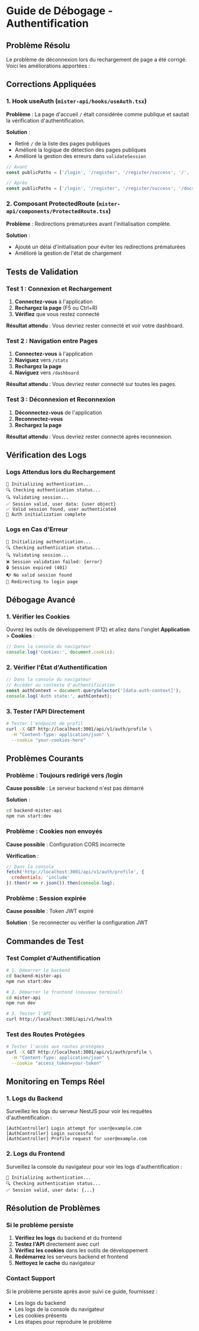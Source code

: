 # Guide de Débogage - Authentification

## Problème Résolu

Le problème de déconnexion lors du rechargement de page a été corrigé. Voici les améliorations apportées :

## Corrections Appliquées

### 1. Hook useAuth (`mister-api/hooks/useAuth.tsx`)

**Problème** : La page d'accueil `/` était considérée comme publique et sautait la vérification d'authentification.

**Solution** :
- Retiré `/` de la liste des pages publiques
- Amélioré la logique de détection des pages publiques
- Amélioré la gestion des erreurs dans `validateSession`

```typescript
// Avant
const publicPaths = ['/login', '/register', '/register/success', '/', '/docs', '/pricing'];

// Après
const publicPaths = ['/login', '/register', '/register/success', '/docs', '/pricing'];
```

### 2. Composant ProtectedRoute (`mister-api/components/ProtectedRoute.tsx`)

**Problème** : Redirections prématurées avant l'initialisation complète.

**Solution** :
- Ajouté un délai d'initialisation pour éviter les redirections prématurées
- Amélioré la gestion de l'état de chargement

## Tests de Validation

### Test 1 : Connexion et Rechargement

1. **Connectez-vous** à l'application
2. **Rechargez la page** (F5 ou Ctrl+R)
3. **Vérifiez** que vous restez connecté

**Résultat attendu** : Vous devriez rester connecté et voir votre dashboard.

### Test 2 : Navigation entre Pages

1. **Connectez-vous** à l'application
2. **Naviguez** vers `/stats`
3. **Rechargez la page**
4. **Naviguez** vers `/dashboard`

**Résultat attendu** : Vous devriez rester connecté sur toutes les pages.

### Test 3 : Déconnexion et Reconnexion

1. **Déconnectez-vous** de l'application
2. **Reconnectez-vous**
3. **Rechargez la page**

**Résultat attendu** : Vous devriez rester connecté après reconnexion.

## Vérification des Logs

### Logs Attendus lors du Rechargement

```
🔐 Initializing authentication...
🔍 Checking authentication status...
🔍 Validating session...
✅ Session valid, user data: {user object}
✅ Valid session found, user authenticated
🏁 Auth initialization complete
```

### Logs en Cas d'Erreur

```
🔐 Initializing authentication...
🔍 Checking authentication status...
🔍 Validating session...
❌ Session validation failed: {error}
🔒 Session expired (401)
📭 No valid session found
🔄 Redirecting to login page
```

## Débogage Avancé

### 1. Vérifier les Cookies

Ouvrez les outils de développement (F12) et allez dans l'onglet **Application** > **Cookies** :

```javascript
// Dans la console du navigateur
console.log('Cookies:', document.cookie);
```

### 2. Vérifier l'État d'Authentification

```javascript
// Dans la console du navigateur
// Accéder au contexte d'authentification
const authContext = document.querySelector('[data-auth-context]');
console.log('Auth state:', authContext);
```

### 3. Tester l'API Directement

```bash
# Tester l'endpoint de profil
curl -X GET http://localhost:3001/api/v1/auth/profile \
  -H "Content-Type: application/json" \
  --cookie "your-cookies-here"
```

## Problèmes Courants

### Problème : Toujours redirigé vers /login

**Cause possible** : Le serveur backend n'est pas démarré

**Solution** :
```bash
cd backend-mister-api
npm run start:dev
```

### Problème : Cookies non envoyés

**Cause possible** : Configuration CORS incorrecte

**Vérification** :
```javascript
// Dans la console
fetch('http://localhost:3001/api/v1/auth/profile', {
  credentials: 'include'
}).then(r => r.json()).then(console.log);
```

### Problème : Session expirée

**Cause possible** : Token JWT expiré

**Solution** : Se reconnecter ou vérifier la configuration JWT

## Commandes de Test

### Test Complet d'Authentification

```bash
# 1. Démarrer le backend
cd backend-mister-api
npm run start:dev

# 2. Démarrer le frontend (nouveau terminal)
cd mister-api
npm run dev

# 3. Tester l'API
curl http://localhost:3001/api/v1/health
```

### Test des Routes Protégées

```bash
# Tester l'accès aux routes protégées
curl -X GET http://localhost:3001/api/v1/auth/profile \
  -H "Content-Type: application/json" \
  --cookie "access_token=your-token"
```

## Monitoring en Temps Réel

### 1. Logs du Backend

Surveillez les logs du serveur NestJS pour voir les requêtes d'authentification :

```
[AuthController] Login attempt for user@example.com
[AuthController] Login successful
[AuthController] Profile request for user@example.com
```

### 2. Logs du Frontend

Surveillez la console du navigateur pour voir les logs d'authentification :

```
🔐 Initializing authentication...
🔍 Checking authentication status...
✅ Session valid, user data: {...}
```

## Résolution de Problèmes

### Si le problème persiste

1. **Vérifiez les logs** du backend et du frontend
2. **Testez l'API** directement avec curl
3. **Vérifiez les cookies** dans les outils de développement
4. **Redémarrez** les serveurs backend et frontend
5. **Nettoyez le cache** du navigateur

### Contact Support

Si le problème persiste après avoir suivi ce guide, fournissez :
- Les logs du backend
- Les logs de la console du navigateur
- Les cookies présents
- Les étapes pour reproduire le problème 